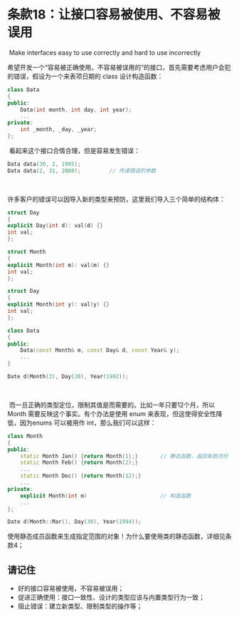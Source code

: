 # 条款18：让接口容易被使用、不容易被误用

​		Make interfaces easy to use correctly and hard to use incorrectly

​	希望开发一个“容易被正确使用，不容易被误用的”的接口，首先需要考虑用户会犯的错误，假设为一个来表项日期的 class 设计构造函数：

````cpp
class Data
{
public:
	Data(int month, int day, int year);
	...
private:
	int _month, _day, _year;
};
````

​	看起来这个接口合情合理，但是容易发生错误：

````cpp
Data data(30, 2, 1995);
Data data(2, 31, 2000);			// 传递错误的参数
````

​	

​	许多客户的错误可以因导入新的类型来预防，这里我们导入三个简单的结构体：

```cpp
struct Day
{
explicit Day(int d): val(d) {}
int val;
};

struct Month
{
explicit Month(int m): val(m) {}
int val;
};

struct Day
{
explicit Month(int y): val(y) {}
int val;
};

class Data
{
public:
	Data(const Month& m, const Day& d, const Year& y);
	...
}

Date d(Month(3), Day(20), Year(1992));
```

​	

​	而一旦正确的类型定位，限制其值是而需要的。比如一年只要12个月，所以 Month 需要反映这个事实。有个办法是使用 enum 来表现，但这使得安全性降低，因为enums 可以被用作 int，那么我们可以这样：

````cpp
class Month
{
public:
	static Month Jan() {return Month(1);}		// 静态函数，返回有效月份
	static Month Feb() {return Month(2);}
	...
	static Month Dec() {return Month(12);}
	...
private:
	explicit Month(int m)						// 构造函数
	...
};

Date d(Month::Mar(), Day(30), Year(1994));
````

​	使用静态成员函数来生成指定范围的对象！为什么要使用类的静态函数，详细见条款4；



## 请记住

- 好的接口容易被使用，不容易被误用；
- 促进正确使用：接口一致性、设计的类型应该与内置类型行为一致；
- 阻止错误：建立新类型、限制类型的操作等；